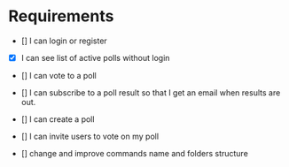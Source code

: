 # Requirements

- [] I can login or register
- [x] I can see list of active polls without login
- [] I can vote to a poll
- [] I can subscribe to a poll result so that I get an email when results are out.
- [] I can create a poll
- [] I can invite users to vote on my poll


- [] change and improve commands name and folders structure